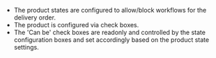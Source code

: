 - The product states are configured to allow/block workflows for the
  delivery order.
- The product is configured via check boxes.
- The 'Can be' check boxes are readonly and controlled by the state
  configuration boxes and set accordingly based on the product state
  settings.
